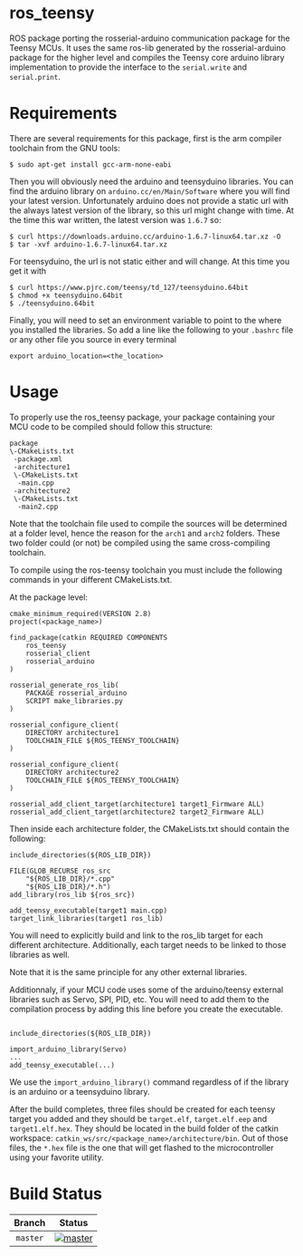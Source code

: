 ros_teensy
============

ROS package porting the rosserial-arduino communication package for the Teensy
MCUs. It uses the same ros-lib generated by the rosserial-arduino package for 
the higher level and compiles the Teensy core arduino library implementation 
to provide the interface to the `serial.write` and `serial.print`.

Requirements
===

There are several requirements for this package, first is the arm compiler 
toolchain from the GNU tools:

```
$ sudo apt-get install gcc-arm-none-eabi
```

Then you will obviously need the arduino and teensyduino libraries. You can 
find the arduino library on ``arduino.cc/en/Main/Software`` where you will 
find your latest version. Unfortunately arduino does not provide a static url 
with the always latest version of the library, so this url might change with 
time. At the time this war written, the latest version was `1.6.7` so:

```
$ curl https://downloads.arduino.cc/arduino-1.6.7-linux64.tar.xz -O
$ tar -xvf arduino-1.6.7-linux64.tar.xz
```

For teensyduino, the url is not static either and will change. At this time you get it with

```
$ curl https://www.pjrc.com/teensy/td_127/teensyduino.64bit
$ chmod +x teensyduino.64bit
$ ./teensyduino.64bit
```

Finally, you will need to set an environment variable to point to the where you 
installed the libraries. So add a line like the following to your `.bashrc` file
or any other file you source in every terminal

```
export arduino_location=<the_location>
```

Usage
===

To properly use the ros_teensy package, your package containing your MCU code
to be compiled should follow this structure:

```
package
\-CMakeLists.txt
 -package.xml
 -architecture1
 \-CMakeLists.txt
  -main.cpp
 -architecture2
 \-CMakeLists.txt
  -main2.cpp
```

Note that the toolchain file used to compile the sources will be determined at
a folder level, hence the reason for the `arch1` and `arch2` folders. These two
folder could (or not) be compiled using the same cross-compiling toolchain.

To compile using the ros-teensy toolchain you must include the following
commands in your different CMakeLists.txt.

At the package level:

```
cmake_minimum_required(VERSION 2.8)
project(<package_name>)

find_package(catkin REQUIRED COMPONENTS
    ros_teensy
    rosserial_client
    rosserial_arduino
)

rosserial_generate_ros_lib(
    PACKAGE rosserial_arduino
    SCRIPT make_libraries.py
)

rosserial_configure_client(
    DIRECTORY architecture1
    TOOLCHAIN_FILE ${ROS_TEENSY_TOOLCHAIN}
)

rosserial_configure_client(
    DIRECTORY architecture2
    TOOLCHAIN_FILE ${ROS_TEENSY_TOOLCHAIN}
)

rosserial_add_client_target(architecture1 target1_Firmware ALL)
rosserial_add_client_target(architecture2 target2_Firmware ALL)
```

Then inside each architecture folder, the CMakeLists.txt should contain the
following:

```
include_directories(${ROS_LIB_DIR})

FILE(GLOB_RECURSE ros_src
    "${ROS_LIB_DIR}/*.cpp"
    "${ROS_LIB_DIR}/*.h")
add_library(ros_lib ${ros_src})

add_teensy_executable(target1 main.cpp)
target_link_libraries(target1 ros_lib)
```

You will need to explicitly build and link to the ros_lib target for each
different architecture. Additionally, each target needs to be linked to those
libraries as well.

Note that it is the same principle for any other external libraries.

Additionnaly, if your MCU code uses some of the arduino/teensy external
libraries such as Servo, SPI, PID, etc. You will need to add them to the
compilation process by adding this line before you create the executable.

```

include_directories(${ROS_LIB_DIR})

import_arduino_library(Servo)
...
add_teensy_executable(...)

```

We use the `import_arduino_library()` command regardless of if the library is
an arduino or a teensyduino library.

After the build completes, three files should be created for each teensy target 
you added and they should be `target.elf`, `target.elf.eep` and 
`target1.elf.hex`. They should be located in the build folder of the catkin 
workspace: `catkin_ws/src/<package_name>/architecture/bin`. Out of those files,
the `*.hex` file is the one that will get flashed to the microcontroller using 
your favorite utility.

Build Status
===

[master]: http://dev.mcgillrobotics.com:8080/buildStatus/icon?job=ros-teensy
[master url]: http://dev.mcgillrobotics.com:8080/job/ros-teensy

| Branch   | Status                  |
|:--------:|:-----------------------:|
| `master` | [![master]][master url] |

